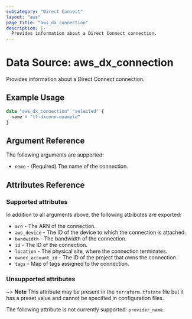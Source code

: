 ```yaml
---
subcategory: "Direct Connect"
layout: "aws"
page_title: "aws_dx_connection"
description: |-
  Provides information about a Direct Connect connection.
---
```


# Data Source: aws_dx_connection

Provides information about a Direct Connect connection.

## Example Usage

```terraform
data "aws_dx_connection" "selected" {
  name = "tf-dxconn-example"
}
```

## Argument Reference

The following arguments are supported:

* `name` - (Required) The name of the connection.

## Attributes Reference

### Supported attributes

In addition to all arguments above, the following attributes are exported:

* `arn` - The ARN of the connection.
* `aws_device` - The ID of the device to which the connection is attached.
* `bandwidth` - The bandwidth of the connection.
* `id` - The ID of the connection.
* `location` - The physical site, where the connection terminates.
* `owner_account_id` - The ID of the project that owns the connection.
* `tags` - Map of tags assigned to the connection.

### Unsupported attributes

~> **Note** This attribute may be present in the `terraform.tfstate` file but it has a preset value and cannot be specified in configuration files.

The following attribute is not currently supported: `provider_name`.
